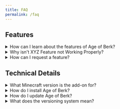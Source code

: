 ```yaml
---
title: FAQ
permalink: /faq
---
```


## Features

<details>
<summary>How can I learn about the features of Age of Berk?</summary>
<br>
The most important details about the dragons are included in the in-game Book of Dragons.
<br>
<br>
Extra information about dragons, and information about the rest of the features, can be found <a href="https://s3xt4-studio.github.io/Age-of-Berk-Add-on-Information/info">here</a>.

<br>
</details>

<details>
<summary>Why isn't XYZ Feature not Working Properly?</summary>
<br>
Make sure the add-on is installed properly (look at the <b>Technical Details</b> section). Also make sure you have turned on the necessary experiments (You can see which ones are currently needed on the <a href="https://s3xt4-studio.github.io/Age-of-Berk-Add-on-Information/downloads">download page</a>).
<br>
<br>
Check that what is happening isn't a <a href="https://s3xt4-studio.github.io/Age-of-Berk-Add-on-Information/bugs">known bug</a>. If it isn't there, and you are certain the problem isn't on your end, make a detailed bug report. The more details, the more likely we will be able to fix it. If you don't give us all the details listed, we may not be able to figure out what is wrong.

<br>
</details>

<details>
<summary>How can I request a feature?</summary>
<br>
Join <a href="https://discord.gg/d2j6aUTvq4">Our Discord</a>! We have a special area for ideas, and also have frequent polls and questions that allow you to shape the future of Age of Berk!

<br>
</details>

## Technical Details

<details>
<summary>What Minecraft version is the add-on for?</summary>
<br> 
The add-on will almost always work exclusively in the most recent version of Minecraft. If the add-on isn't even installing, make sure you are updated to the latest version of Minecraft. You can find that <a href="https://feedback.minecraft.net/hc/en-us/sections/360001186971-Release-Changelogs">here</a>. (look for the first version that says Bedrock)
 
<br>
</details>

<details>
<summary>How do I install Age of Berk?</summary>
<br> 
We have a handy guide at the bottom of the <a href="https://s3xt4-studio.github.io/Age-of-Berk-Add-on-Information/downloads">download page</a>.
 
<br>
</details>

<details>
<summary>How do I update Age of Berk?</summary>
<br> 
Updating an add-on can cause some problems when done incorrectly, so please follow these steps:
<br> 
<br> 
<b>Make a Backup of Your World</b>
<br> 
- This can prevent loss of progress if you do something wrong.
<br> 
- There is an easy way to make a backup within Minecraft. Simply scroll to the bottom of that world's settings and click the "Copy World" button.
<br> 
<br> 
<b>Remove the Old Version</b>
<br> 
- Remove both the behavior pack and resource pack from the world. <b>Do not open the world until you re-add the add-on</b>
<br> 
<br> 
<b>Add the New Version</b>
<br> 
- Add the behavior pack and resource pack with the latest version of Age of Berk to the world.
<br> 
<br> 
<b>Open the World and Test</b>
<br> 
- Re-open the world
<br> 
- Check that new features are available and that you haven't lost any progress before calling the updating process a success.
 
<br>
</details>

<details>
<summary>What does the versioning system mean?</summary>
<br> 
Age of Berk uses a modified form of <a href="https://en.wikipedia.org/wiki/Software_versioning#Semantic_versioning">semantic versioning</a>, and is approaching v2.0.
<br> 
<br> 
Unlike normal semantic versioning, we are using versions starting at 1.5 and until 2.0 as development versions of v2.0. This means that those versions could potentially present more bugs than other versions, though we are working to avoid that.
<br> 
<br> 
Worlds that have previously used one version can not use a lower version without possible danger to your world. Downgrading this add-on is not supported.
<br> 
<br> 
Bug reports are only accepted for the latest version. Please double check that the bug occurs in the latest version before submitting a <a href="https://s3xt4-studio.github.io/Age-of-Berk-Add-on-Information/bugs">bug report</a>.
 
<br>
</details>
